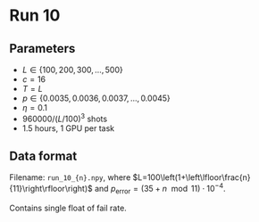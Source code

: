 # Run 10

## Parameters

* $L\in\{100,200,300,\dotsc,500\}$
* $c=16$
* $T=L$
* $p\in\{0.0035,0.0036,0.0037,\dotsc,0.0045\}$
* $\eta=0.1$
* $960000/(L/100)^3$ shots
* 1.5 hours, 1 GPU per task

## Data format

Filename: `run_10_{n}.npy`, where $L=100\left(1+\left\lfloor\frac{n}{11}\right\rfloor\right)$ and $p_{\mathrm{error}}=(35+n\mod11)\cdot10^{-4}$.

Contains single float of fail rate.

